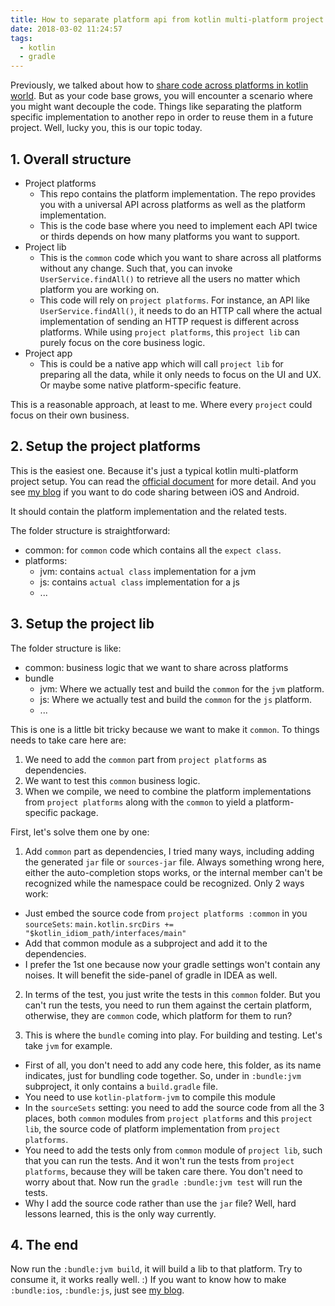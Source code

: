 ```yaml
---
title: How to separate platform api from kotlin multi-platform project
date: 2018-03-02 11:24:57
tags:
  - kotlin
  - gradle
---
```


Previously, we talked about how to [share code across platforms in kotlin world](/2018/02/22/use-kotlin-to-share-native-code-between-ios-and-android/). But as your code base grows, you will encounter a scenario where you might want decouple the code. Things like separating the platform specific implementation to another repo in order to reuse them in a future project. Well, lucky you, this is our topic today.

<!--more-->

## 1. Overall structure

- Project platforms
  - This repo contains the platform implementation. The repo provides you with a universal API across platforms as well as the platform implementation.
  - This is the code base where you need to implement each API twice or thirds depends on how many platforms you want to support.
- Project lib
  - This is the `common` code which you want to share across all platforms without any change. Such that, you can invoke `UserService.findAll()` to retrieve all the users no matter which platform you are working on.
  - This code will rely on `project platforms`. For instance, an API like `UserService.findAll()`, it needs to do an HTTP call where the actual implementation of sending an HTTP request is different across platforms. While using `project platforms`, this `project lib` can purely focus on the core business logic.
- Project app
  - This is could be a native app which will call `project lib` for preparing all the data, while it only needs to focus on the UI and UX. Or maybe some native platform-specific feature.

This is a reasonable approach, at least to me. Where every `project` could focus on their own business.

## 2. Setup the project platforms

This is the easiest one. Because it's just a typical kotlin multi-platform project setup. You can read the [official document](https://kotlinlang.org/docs/reference/multiplatform.html) for more detail. And you see [my blog](/2018/02/22/use-kotlin-to-share-native-code-between-ios-and-android/) if you want to do code sharing between iOS and Android.

It should contain the platform implementation and the related tests.

The folder structure is straightforward:

- common: for `common` code which contains all the `expect class`.
- platforms:
  - jvm: contains `actual class` implementation for a jvm
  - js: contains `actual class` implementation for a js
  - ...

## 3. Setup the project lib

The folder structure is like:

- common: business logic that we want to share across platforms
- bundle
  - jvm: Where we actually test and build the `common` for the `jvm` platform.
  - js: Where we actually test and build the `common` for the `js` platform.
  - ...

This is one is a little bit tricky because we want to make it `common`. To things needs to take care here are:

1. We need to add the `common` part from `project platforms` as dependencies.
2. We want to test this `common` business logic.
3. When we compile, we need to combine the platform implementations from `project platforms` along with the `common` to yield a platform-specific package.

First, let's solve them one by one:

1. Add `common` part as dependencies, I tried many ways, including adding the generated `jar` file or `sources-jar` file. Always something wrong here, either the auto-completion stops works, or the internal member can't be recognized while the namespace could be recognized. Only 2 ways work:
  - Just embed the source code from `project platforms :common` in you `sourceSets`: `main.kotlin.srcDirs += "$kotlin_idiom_path/interfaces/main"`
  - Add that common module as a subproject and add it to the dependencies.
  - I prefer the 1st one because now your gradle settings won't contain any noises. It will benefit the side-panel of gradle in IDEA as well.

2. In terms of the test, you just write the tests in this `common` folder. But you can't run the tests, you need to run them against the certain platform, otherwise, they are `common` code, which platform for them to run?

3. This is where the `bundle` coming into play. For building and testing. Let's take `jvm` for example.
  - First of all, you don't need to add any code here, this folder, as its name indicates, just for bundling code together. So, under in `:bundle:jvm` subproject, it only contains a `build.gradle` file.
  - You need to use `kotlin-platform-jvm` to compile this module
  - In the `sourceSets` setting: you need to add the source code from all the 3 places, both `common` modules from `project platforms` and this `project lib`, the source code of platform implementation from `project platforms`.
  - You need to add the tests only from `common` module of `project lib`, such that you can run the tests. And it won't run the tests from `project platforms`, because they will be taken care there. You don't need to worry about that. Now run the `gradle :bundle:jvm test` will run the tests.
  - Why I add the source code rather than use the `jar` file? Well, hard lessons learned, this is the only way currently.

## 4. The end

Now run the `:bundle:jvm build`, it will build a lib to that platform. Try to consume it, it works really well. :) If you want to know how to make `:bundle:ios`, `:bundle:js`, just see [my blog](/2018/02/22/use-kotlin-to-share-native-code-between-ios-and-android/).

